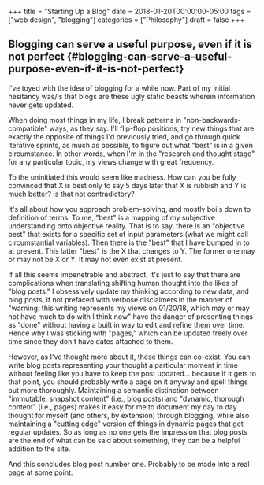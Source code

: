 +++
title = "Starting Up a Blog"
date = 2018-01-20T00:00:00-05:00
tags = ["web design", "blogging"]
categories = ["Philosophy"]
draft = false
+++

## Blogging can serve a useful purpose, even if it is not perfect {#blogging-can-serve-a-useful-purpose-even-if-it-is-not-perfect}

I've toyed with the idea of blogging for a while now. Part of my initial hesitancy was/is that blogs are these ugly static beasts wherein information never gets updated.

When doing most things in my life, I break patterns in "non-backwards-compatible" ways, as they say. I'll flip-flop positions, try new things that are exactly the opposite of things I'd previously tried, and go through quick iterative sprints, as much as possible, to figure out what "best" is in a given circumstance. In other words, when I'm in the "research and thought stage" for any particular topic, my views change with great frequency.

To the uninitiated this would seem like madness. How can you be fully convinced that X is best only to say 5 days later that X is rubbish and Y is much better? Is that not contradictory?

It's all about how you approach problem-solving, and mostly boils down to definition of terms. To me, "best" is a mapping of my subjective understanding onto objective reality. That is to say, there is an "objective best" that exists for a specific set of input parameters (what we might call circumstantial variables). Then there is the "best" that I have bumped in to at present. This latter "best" is the X that changes to Y. The former one may or may not be X or Y. It may not even exist at present.

If all this seems impenetrable and abstract, it's just to say that there are complications when translating shifting human thought into the likes of "blog posts." I obsessively update my thinking according to new data, and blog posts, if not prefaced with verbose disclaimers in the manner of "warning: this writing represents my views on 01/20/18, which may or may not have much to do with I think now" have the danger of presenting things as "done" without having a built in way to edit and refine them over time. Hence why I was sticking with "pages," which can be updated freely over time since they don't have dates attached to them.

However, as I've thought more about it, these things can co-exist. You can write blog posts representing your thought a particular moment in time without feeling like you have to keep the post updated... because if it gets to that point, you should probably write a page on it anyway and spell things out more thoroughly. Maintaining a semantic distinction between "immutable, snapshot content" (i.e., blog posts) and "dynamic, thorough content" (i.e., pages) makes it easy for me to document my day to day thought for myself (and others, by extension) through blogging, while also maintaining a "cutting edge" version of things in dynamic pages that get regular updates. So as long as no one gets the impression that blog posts are the end of what can be said about something, they can be a helpful addition to the site.

And this concludes blog post number one. Probably to be made into a real page at some point.
